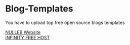 # Blog-Templates
You have to upload top free open source blogs templates <br>

<a href="https://nulleb.com/en/">NULLEB Website</a>
<br>
<a href="https://dash.infinityfree.com/">INFINITY FREE HOST</a>

